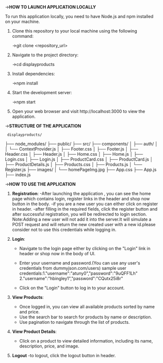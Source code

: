 ->**HOW TO LAUNCH APPLICATION LOCALLY**

To run this application locally, you need to have Node.js and npm installed on your machine.

1. Clone this repository to your local machine using the following command:
   
   ->git clone <repository_url>
   
2. Navigate to the project directory:
   
   ->cd displayproducts
   
3. Install dependencies:
   
   ->npm install
   
4. Start the development server:
   
   ->npm start
   
5. Open your web browser and visit http://localhost:3000 to view the application.

->**STRUCTURE OF THE APPLICATION**

     displayproducts/
├── node_modules/
├── public/
├── src/
   ├── components/
   │   ├── auth/
   │   │   └── ContextProvider.js
   │   ├── Footer.css
   │   ├── Footer.js
   │   ├── Header.css
   │   ├── Header.js
   │   ├── Home.css
   │   ├── Home.js
   │   ├── Login.css
   │   ├── Login.js
   │   ├── ProductCard.css
   │   ├── ProductCard.js
   │   ├── ProductDetails.js
   │   ├── Products.css
   │   ├── Products.js
   │   └── Register.js
   ├── images/
   │   └── homePageImg.jpg
   ├── App.css
   ├── App.js
   ├── index.js

->**HOW TO USE THE APPLICATION** 

1. **Registration**: 
   -After launching the application , you can see the home page which contains login,
    register links in the header and shop now button in the body.
   -if you are a new user you can either click on register in header.
   -after filling in the required fields, click the register button and after successful registration, you will be redirected to login section.
    Note:Adding a new user will not add it into the server.It will simulate a POST request and will return the new created user with a new id.please consider not
    to use this credentials while logging in.

3. **Login**:
   - Navigate to the login page either by clicking on the "Login" link in header or shop now in the body of UI.
   - Enter your username and password.(You can use any user's credentials from dummyjson.com/users) 
                sample user credentials:1."username":"atuny0","password":"9uQFF1Lh"
                                        2."username":"hbingley1","password":"CQutx25i8r"
                                                                                                       
   - Click on the "Login" button to log in to your account.

4. **View Products**:
   - Once logged in, you can view all available products sorted by name and price.
   - Use the search bar to search for products by name or description.
   - Use pagination to navigate through the list of products.

5. **View Product Details**:
   - Click on a product to view detailed information, including its name, description, price, and image.
6.  **Logout**
   -to logout, click the logout button in header.



